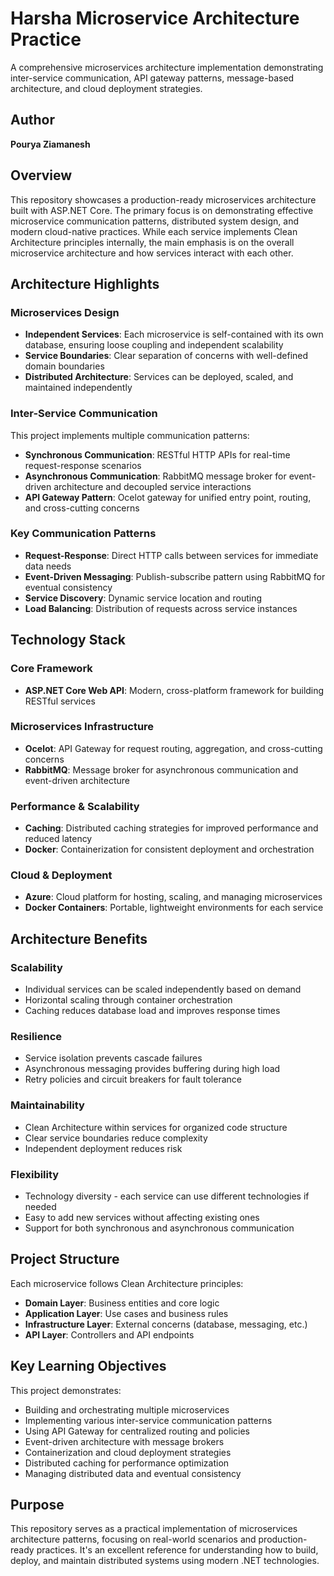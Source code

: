 # Harsha Microservice Architecture Practice

A comprehensive microservices architecture implementation demonstrating inter-service communication, API gateway patterns, message-based architecture, and cloud deployment strategies.

## Author

**Pourya Ziamanesh**

## Overview

This repository showcases a production-ready microservices architecture built with ASP.NET Core. The primary focus is on demonstrating effective microservice communication patterns, distributed system design, and modern cloud-native practices. While each service implements Clean Architecture principles internally, the main emphasis is on the overall microservice architecture and how services interact with each other.

## Architecture Highlights

### Microservices Design

- **Independent Services**: Each microservice is self-contained with its own database, ensuring loose coupling and independent scalability
- **Service Boundaries**: Clear separation of concerns with well-defined domain boundaries
- **Distributed Architecture**: Services can be deployed, scaled, and maintained independently

### Inter-Service Communication

This project implements multiple communication patterns:

- **Synchronous Communication**: RESTful HTTP APIs for real-time request-response scenarios
- **Asynchronous Communication**: RabbitMQ message broker for event-driven architecture and decoupled service interactions
- **API Gateway Pattern**: Ocelot gateway for unified entry point, routing, and cross-cutting concerns

### Key Communication Patterns

- **Request-Response**: Direct HTTP calls between services for immediate data needs
- **Event-Driven Messaging**: Publish-subscribe pattern using RabbitMQ for eventual consistency
- **Service Discovery**: Dynamic service location and routing
- **Load Balancing**: Distribution of requests across service instances

## Technology Stack

### Core Framework

- **ASP.NET Core Web API**: Modern, cross-platform framework for building RESTful services

### Microservices Infrastructure

- **Ocelot**: API Gateway for request routing, aggregation, and cross-cutting concerns
- **RabbitMQ**: Message broker for asynchronous communication and event-driven architecture

### Performance & Scalability

- **Caching**: Distributed caching strategies for improved performance and reduced latency
- **Docker**: Containerization for consistent deployment and orchestration

### Cloud & Deployment

- **Azure**: Cloud platform for hosting, scaling, and managing microservices
- **Docker Containers**: Portable, lightweight environments for each service

## Architecture Benefits

### Scalability

- Individual services can be scaled independently based on demand
- Horizontal scaling through container orchestration
- Caching reduces database load and improves response times

### Resilience

- Service isolation prevents cascade failures
- Asynchronous messaging provides buffering during high load
- Retry policies and circuit breakers for fault tolerance

### Maintainability

- Clean Architecture within services for organized code structure
- Clear service boundaries reduce complexity
- Independent deployment reduces risk

### Flexibility

- Technology diversity - each service can use different technologies if needed
- Easy to add new services without affecting existing ones
- Support for both synchronous and asynchronous communication

## Project Structure

Each microservice follows Clean Architecture principles:

- **Domain Layer**: Business entities and core logic
- **Application Layer**: Use cases and business rules
- **Infrastructure Layer**: External concerns (database, messaging, etc.)
- **API Layer**: Controllers and API endpoints

## Key Learning Objectives

This project demonstrates:

- Building and orchestrating multiple microservices
- Implementing various inter-service communication patterns
- Using API Gateway for centralized routing and policies
- Event-driven architecture with message brokers
- Containerization and cloud deployment strategies
- Distributed caching for performance optimization
- Managing distributed data and eventual consistency

## Purpose

This repository serves as a practical implementation of microservices architecture patterns, focusing on real-world scenarios and production-ready practices. It's an excellent reference for understanding how to build, deploy, and maintain distributed systems using modern .NET technologies.
